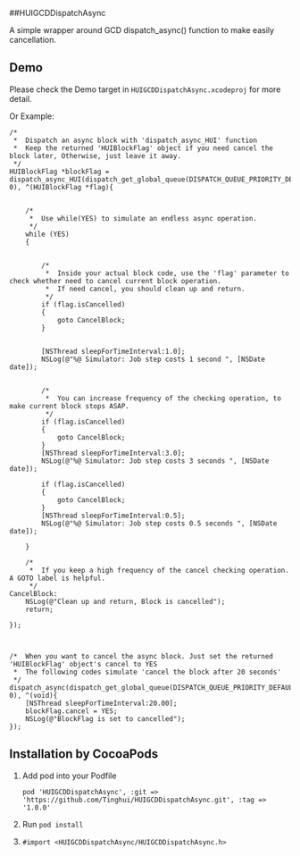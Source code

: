 ##HUIGCDDispatchAsync


A simple wrapper around GCD dispatch_async() function to make easily cancellation.

## Demo
Please check the Demo target in `HUIGCDDispatchAsync.xcodeproj` for more detail.

Or Example:

```objc
/*
 *  Dispatch an async block with 'dispatch_async_HUI' function
 *  Keep the returned 'HUIBlockFlag' object if you need cancel the block later, Otherwise, just leave it away.
 */
HUIBlockFlag *blockFlag = dispatch_async_HUI(dispatch_get_global_queue(DISPATCH_QUEUE_PRIORITY_DEFAULT, 0), ^(HUIBlockFlag *flag){
    
    
    /*
     *  Use while(YES) to simulate an endless async operation.
     */
    while (YES)
    {
        
        
        /*
         *  Inside your actual block code, use the 'flag' parameter to check whether need to cancel current block operation.
         *  If need cancel, you should clean up and return.
         */
        if (flag.isCancelled)
        {
            goto CancelBlock;
        }
        
        
        [NSThread sleepForTimeInterval:1.0];
        NSLog(@"%@ Simulator: Job step costs 1 second ", [NSDate date]);
        
        
        /*
         *  You can increase frequency of the checking operation, to make current block stops ASAP.
         */
        if (flag.isCancelled)
        {
            goto CancelBlock;
        }
        [NSThread sleepForTimeInterval:3.0];
        NSLog(@"%@ Simulator: Job step costs 3 seconds ", [NSDate date]);
        
        if (flag.isCancelled)
        {
            goto CancelBlock;
        }
        [NSThread sleepForTimeInterval:0.5];
        NSLog(@"%@ Simulator: Job step costs 0.5 seconds ", [NSDate date]);
        
    }
    
    /* 
     *  If you keep a high frequency of the cancel checking operation. A GOTO label is helpful.
     */
CancelBlock:
    NSLog(@"Clean up and return, Block is cancelled");
    return;
    
});



/*  When you want to cancel the async block. Just set the returned 'HUIBlockFlag' object's cancel to YES 
 *  The following codes simulate 'cancel the block after 20 seconds'
 */
dispatch_async(dispatch_get_global_queue(DISPATCH_QUEUE_PRIORITY_DEFAULT, 0), ^(void){
    [NSThread sleepForTimeInterval:20.00];
    blockFlag.cancel = YES;
    NSLog(@"BlockFlag is set to cancelled");
});
```

## Installation by CocoaPods
1. Add pod into your Podfile

	```objc
	pod 'HUIGCDDispatchAsync', :git => 'https://github.com/Tinghui/HUIGCDDispatchAsync.git', :tag => '1.0.0'
	```
	
2. Run `pod install`
3. `#import <HUIGCDDispatchAsync/HUIGCDDispatchAsync.h>`

